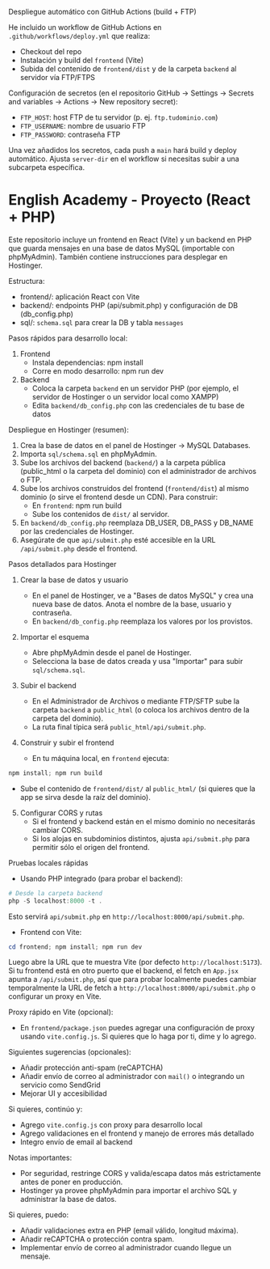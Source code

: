 Despliegue automático con GitHub Actions (build + FTP)

He incluido un workflow de GitHub Actions en `.github/workflows/deploy.yml` que realiza:
- Checkout del repo
- Instalación y build del `frontend` (Vite)
- Subida del contenido de `frontend/dist` y de la carpeta `backend` al servidor vía FTP/FTPS

Configuración de secretos (en el repositorio GitHub -> Settings -> Secrets and variables -> Actions -> New repository secret):

- `FTP_HOST`: host FTP de tu servidor (p. ej. `ftp.tudominio.com`)
- `FTP_USERNAME`: nombre de usuario FTP
- `FTP_PASSWORD`: contraseña FTP

Una vez añadidos los secretos, cada push a `main` hará build y deploy automático. Ajusta `server-dir` en el workflow si necesitas subir a una subcarpeta específica.
# English Academy - Proyecto (React + PHP)

Este repositorio incluye un frontend en React (Vite) y un backend en PHP que guarda mensajes en una base de datos MySQL (importable con phpMyAdmin). También contiene instrucciones para desplegar en Hostinger.

Estructura:
- frontend/: aplicación React con Vite
- backend/: endpoints PHP (api/submit.php) y configuración de DB (db_config.php)
- sql/: `schema.sql` para crear la DB y tabla `messages`

Pasos rápidos para desarrollo local:
1. Frontend
   - Instala dependencias: npm install
   - Corre en modo desarrollo: npm run dev
2. Backend
   - Coloca la carpeta `backend` en un servidor PHP (por ejemplo, el servidor de Hostinger o un servidor local como XAMPP)
   - Edita `backend/db_config.php` con las credenciales de tu base de datos

Despliegue en Hostinger (resumen):
1. Crea la base de datos en el panel de Hostinger -> MySQL Databases.
2. Importa `sql/schema.sql` en phpMyAdmin.
3. Sube los archivos del backend (`backend/`) a la carpeta pública (public_html o la carpeta del dominio) con el administrador de archivos o FTP.
4. Sube los archivos construidos del frontend (`frontend/dist`) al mismo dominio (o sirve el frontend desde un CDN). Para construir:
   - En `frontend`: npm run build
   - Sube los contenidos de `dist/` al servidor.
5. En `backend/db_config.php` reemplaza DB_USER, DB_PASS y DB_NAME por las credenciales de Hostinger.
6. Asegúrate de que `api/submit.php` esté accesible en la URL `/api/submit.php` desde el frontend.

Pasos detallados para Hostinger

1) Crear la base de datos y usuario
   - En el panel de Hostinger, ve a "Bases de datos MySQL" y crea una nueva base de datos. Anota el nombre de la base, usuario y contraseña.
   - En `backend/db_config.php` reemplaza los valores por los provistos.

2) Importar el esquema
   - Abre phpMyAdmin desde el panel de Hostinger.
   - Selecciona la base de datos creada y usa "Importar" para subir `sql/schema.sql`.

3) Subir el backend
   - En el Administrador de Archivos o mediante FTP/SFTP sube la carpeta `backend` a `public_html` (o coloca los archivos dentro de la carpeta del dominio).
   - La ruta final típica será `public_html/api/submit.php`.

4) Construir y subir el frontend
   - En tu máquina local, en `frontend` ejecuta:

```powershell
npm install; npm run build
```

   - Sube el contenido de `frontend/dist/` al `public_html/` (si quieres que la app se sirva desde la raíz del dominio).

5) Configurar CORS y rutas
   - Si el frontend y backend están en el mismo dominio no necesitarás cambiar CORS.
   - Si los alojas en subdominios distintos, ajusta `api/submit.php` para permitir sólo el origen del frontend.

Pruebas locales rápidas

- Usando PHP integrado (para probar el backend):

```powershell
# Desde la carpeta backend
php -S localhost:8000 -t .
```

Esto servirá `api/submit.php` en `http://localhost:8000/api/submit.php`.

- Frontend con Vite:

```powershell
cd frontend; npm install; npm run dev
```

Luego abre la URL que te muestra Vite (por defecto `http://localhost:5173`). Si tu frontend está en otro puerto que el backend, el fetch en `App.jsx` apunta a `/api/submit.php`, así que para probar localmente puedes cambiar temporalmente la URL de fetch a `http://localhost:8000/api/submit.php` o configurar un proxy en Vite.

Proxy rápido en Vite (opcional):
 - En `frontend/package.json` puedes agregar una configuración de proxy usando `vite.config.js`. Si quieres que lo haga por ti, dime y lo agrego.

Siguientes sugerencias (opcionales):
- Añadir protección anti-spam (reCAPTCHA)
- Añadir envío de correo al administrador con `mail()` o integrando un servicio como SendGrid
- Mejorar UI y accesibilidad

Si quieres, continúo y:
- Agrego `vite.config.js` con proxy para desarrollo local
- Agrego validaciones en el frontend y manejo de errores más detallado
- Integro envío de email al backend

Notas importantes:
- Por seguridad, restringe CORS y valida/escapa datos más estrictamente antes de poner en producción.
- Hostinger ya provee phpMyAdmin para importar el archivo SQL y administrar la base de datos.

Si quieres, puedo:
- Añadir validaciones extra en PHP (email válido, longitud máxima).
- Añadir reCAPTCHA o protección contra spam.
- Implementar envío de correo al administrador cuando llegue un mensaje.

